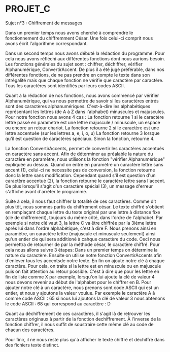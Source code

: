 # PROJET_C

Sujet n°3 : Chiffrement de messages

Dans un premier temps nous avons cherché à comprendre le fonctionnement du chiffremment César.
Une fois celui-ci comprit nous avons écrit l'algorithme correspondant.

Dans un second temps nous avons débuté la rédaction du programme. 
Pour cela nous avons réfléchi aux différentes fonctions dont nous aurions besoin.
Les fonctions générales du sujet sont : chiffrer, déchiffrer, vérifier Alphanumérique, ConvertirAccent.
De plus il a été jugé préférable, dans nos différentes fonctions, de ne pas prendre en compte le texte dans son intrégalité mais que chaque fonction ne vérifie que caractère par caractère.
Tous les caractères sont identifiés par leurs codes ASCII.

Quant à la rédaction de nos fonctions, nous avons commencé par vérifier Alphanumérique, qui va nous permettre de savoir si les caractères entrés sont des caractères alphanumériques. C'est-à-dire les alphabétiques représentant les lettres (de A à Z dans l'alphabet) minuscules et majuscules.
Pour notre fonction nous avons 4 cas : 
La fonction retourne 1 si le caractère lettre passé en paramètre est une lettre majuscule / minuscule, un espace ou encore un retour chariot.
La fonction retourne 2 si le caractère est une lettre accentuée (sur les lettres a, e, i, o, u) 
La fonction retourne 3 lorsque qu'il est question de caractères spéciaux.
Sinon la fonction, retourne 4.

La fonction ConvertirAccents, permet de convertir les caractères accentués en caractère sans accent.
Afin de déterminer au préalable la nature du caractère en paramètre, nous utilisons la fonction "vérifier Alphanumérique" expliquée au dessus.
Quand on entre en paramètre un caractère lettre sans accent (1), celui-ci ne necessite pas de conversion, la fonction retourne donc la lettre sans modification.
Cependant quand s'il est question d'un caractère accentué (2), la fonction retourne le caractère lettre sans l'accent.
De plus lorsqu'il s'agit d'un caractère spécial (3), un message d'erreur s'affiche avant d'arrêter le programme.

Suite à cela, il nous faut chiffrer la totalité de ces caractères. Comme dit plus tôt, nous sommes partis du chiffrement césar.
Le texte chiffré s'obtient en remplaçant chaque lettre du texte original par une lettre à distance fixe (clé de chiffrement), toujours du même côté, dans l'ordre de l'alphabet. Par exemple si notre clé vaut 3, la lettre C va être chiffrée par la 3ième lettre après lui dans l'ordre alphabétique, c'est à dire F.
Nous prenons ainsi en paramètre, un caractère lettre (majuscule et minuscule seulement) ainsi qu'un entier cle qui sera additioné à cahque caractère du code. Ceci nous permettra de retourner de par la méthode césar, le caractère chiffré.
Pour cela nous allons suivre 3 étapes:
Dans un premier temps on détermine la nature du caractère.
Ensuite on utilise notre fonction ConvertirAccents afin d'enlever tous les accentsde notre texte.
En fin on ajoute notre clé à chaque caractère. Pour cela, on traite si la lettre est en minuscule ou en majuscule puis on fait attention au retour possible. C'est à dire que pour les lettre en fin de liste comme X par exemple, lorsqu'on lui ajoute la clé de valeur 4 nous devons revenir au début de l'alphabet pour le chiffrer en B. 
Pour ajouter notre clé à un caractère, nous prenons sont code ASCII qui est un entier, et nous y ajoutons la valeur voulue.
Par exemple le caractère A à comme code ASCII : 65    si nous lui ajoutons la clé de valeur 3 nous abtenons le code ASCII : 68 qui correspond au caractère : D

Quant au déchiffrement de ces caractères, il s'agit là de retrouver les caractères originaux à partir de la fonction dechiffrement.
À l'inverse de la fonction chiffrer, il nous suffit de soustraire cette même clé au code de chacun des caractères.


Pour finir, il ne nous reste plus qu'à afficher le texte chiffré et déchiffré dans des fichiers texte distinct.
